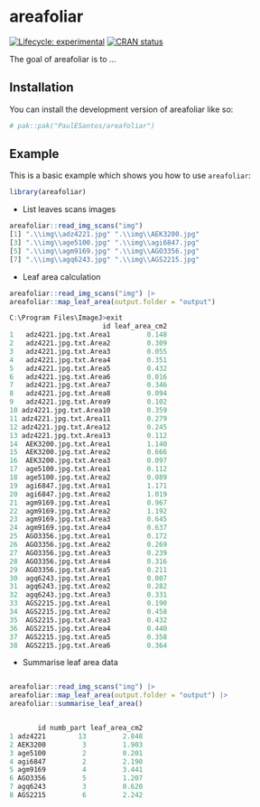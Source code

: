 
<!-- README.md is generated from README.Rmd. Please edit that file -->

# areafoliar

<!-- badges: start -->

[![Lifecycle:
experimental](https://img.shields.io/badge/lifecycle-experimental-orange.svg)](https://lifecycle.r-lib.org/articles/stages.html#experimental)
[![CRAN
status](https://www.r-pkg.org/badges/version/areafoliar)](https://CRAN.R-project.org/package=areafoliar)
<!-- badges: end -->

The goal of areafoliar is to …

## Installation

You can install the development version of areafoliar like so:

``` r
# pak::pak("PaulESantos/areafoliar")
```

## Example

This is a basic example which shows you how to use `areafoliar`:

``` r
library(areafoliar)
```

- List leaves scans images

``` r
areafoliar::read_img_scans("img")
[1] ".\\img\\adz4221.jpg" ".\\img\\AEK3200.jpg"
[3] ".\\img\\age5100.jpg" ".\\img\\agi6847.jpg"
[5] ".\\img\\agm9169.jpg" ".\\img\\AGO3356.jpg"
[7] ".\\img\\agq6243.jpg" ".\\img\\AGS2215.jpg"
```

- Leaf area calculation

``` r
areafoliar::read_img_scans("img") |> 
areafoliar::map_leaf_area(output.folder = "output")

C:\Program Files\ImageJ>exit
                       id leaf_area_cm2
1   adz4221.jpg.txt.Area1         0.148
2   adz4221.jpg.txt.Area2         0.309
3   adz4221.jpg.txt.Area3         0.055
4   adz4221.jpg.txt.Area4         0.351
5   adz4221.jpg.txt.Area5         0.432
6   adz4221.jpg.txt.Area6         0.016
7   adz4221.jpg.txt.Area7         0.346
8   adz4221.jpg.txt.Area8         0.094
9   adz4221.jpg.txt.Area9         0.102
10 adz4221.jpg.txt.Area10         0.359
11 adz4221.jpg.txt.Area11         0.279
12 adz4221.jpg.txt.Area12         0.245
13 adz4221.jpg.txt.Area13         0.112
14  AEK3200.jpg.txt.Area1         1.140
15  AEK3200.jpg.txt.Area2         0.666
16  AEK3200.jpg.txt.Area3         0.097
17  age5100.jpg.txt.Area1         0.112
18  age5100.jpg.txt.Area2         0.089
19  agi6847.jpg.txt.Area1         1.171
20  agi6847.jpg.txt.Area2         1.019
21  agm9169.jpg.txt.Area1         0.967
22  agm9169.jpg.txt.Area2         1.192
23  agm9169.jpg.txt.Area3         0.645
24  agm9169.jpg.txt.Area4         0.637
25  AGO3356.jpg.txt.Area1         0.172
26  AGO3356.jpg.txt.Area2         0.269
27  AGO3356.jpg.txt.Area3         0.239
28  AGO3356.jpg.txt.Area4         0.316
29  AGO3356.jpg.txt.Area5         0.211
30  agq6243.jpg.txt.Area1         0.007
31  agq6243.jpg.txt.Area2         0.282
32  agq6243.jpg.txt.Area3         0.331
33  AGS2215.jpg.txt.Area1         0.190
34  AGS2215.jpg.txt.Area2         0.458
35  AGS2215.jpg.txt.Area3         0.432
36  AGS2215.jpg.txt.Area4         0.440
37  AGS2215.jpg.txt.Area5         0.358
38  AGS2215.jpg.txt.Area6         0.364
```

- Summarise leaf area data

``` r

areafoliar::read_img_scans("img") |> 
areafoliar::map_leaf_area(output.folder = "output") |> 
areafoliar::summarise_leaf_area()


       id numb_part leaf_area_cm2
1 adz4221        13         2.848
2 AEK3200         3         1.903
3 age5100         2         0.201
4 agi6847         2         2.190
5 agm9169         4         3.441
6 AGO3356         5         1.207
7 agq6243         3         0.620
8 AGS2215         6         2.242
```

